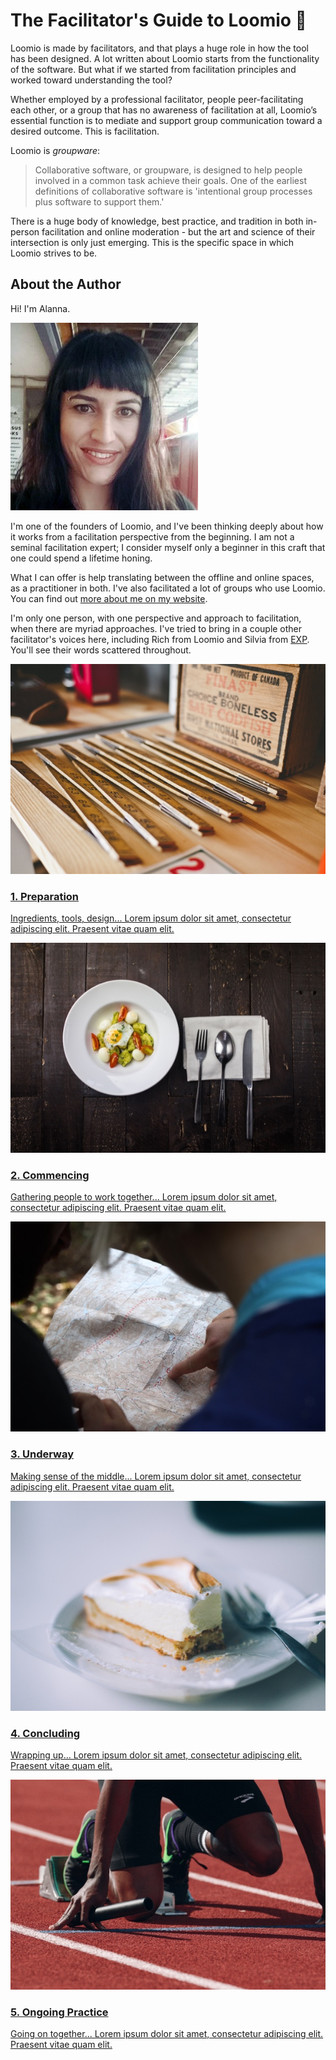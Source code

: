 # The Facilitator's Guide to Loomio 🐺

Loomio is made by facilitators, and that plays a huge role in how the tool has been designed. A lot written about Loomio starts from the functionality of the software. But what if we started from facilitation principles and worked toward understanding the tool?

Whether employed by a professional facilitator, people peer-facilitating each other, or a group that has no awareness of facilitation at all, Loomio’s essential function is to mediate and support group communication toward a desired outcome. This is facilitation. 

Loomio is *groupware*:

> Collaborative software, or groupware, is designed to help people involved in a common task achieve their goals. One of the earliest definitions of collaborative software is 'intentional group processes plus software to support them.'
 

There is a huge body of knowledge, best practice, and tradition in both in-person facilitation and online moderation - but the art and science of their intersection is only just emerging. This is the specific space in which Loomio strives to be.

## About the Author

Hi! I'm Alanna.

<a href="alanna_fringe_s.jpg" alt="Collaboration process diagram"><img src="alanna_fringe_s.jpg" class="img-left img-50pc"/></a>

I'm one of the founders of Loomio, and I've been thinking deeply about how it works from a facilitation perspective from the beginning. I am not a seminal facilitation expert; I consider myself only a beginner in this craft that one could spend a lifetime honing. 

What I can offer is help translating between the offline and online spaces, as a practitioner in both. I've also facilitated a lot of groups who use Loomio. You can find out [more about me on my website](http://alanna.space).

I'm only one person, with one perspective and approach to facilitation, when there are myriad approaches. I've tried to bring in a couple other facilitator's voices here, including Rich from Loomio and Silvia from [EXP](http://exp.agency). You'll see their words scattered throughout. 


<a href="preparation.html">
  <div class="media-list">
    <img src="img/preparation_600.jpg" class="img-left img-200px">
    <h3>1. Preparation</h3>
    <p>Ingredients, tools, design... Lorem ipsum dolor sit amet, consectetur adipiscing elit. Praesent vitae quam elit.</p>
  </div>
</a>

<a href="commencing.html">
  <div class="media-list">
    <img src="img/commencing_600.jpg" class="img-left img-200px">
    <h3>2. Commencing</h3>
    <p>Gathering people to work together... Lorem ipsum dolor sit amet, consectetur adipiscing elit. Praesent vitae quam elit.</p>
  </div>
</a>

<a href="underway.html">
  <div class="media-list">
    <img src="img/underway_600.jpg" class="img-left img-200px">
    <h3>3. Underway</h3>
    <p>Making sense of the middle... Lorem ipsum dolor sit amet, consectetur adipiscing elit. Praesent vitae quam elit.</p>
  </div>
</a>

<a href="concluding.html">
  <div class="media-list">
    <img src="img/concluding_600.jpg" class="img-left img-200px">
    <h3>4. Concluding</h3>
    <p>Wrapping up... Lorem ipsum dolor sit amet, consectetur adipiscing elit. Praesent vitae quam elit.</p>
  </div>
</a>

<a href="ongoing_practice.html">
  <div class="media-list">
    <img src="img/practicing_600.jpg" class="img-left img-200px">
    <h3>5. Ongoing Practice</h3>
    <p>Going on together... Lorem ipsum dolor sit amet, consectetur adipiscing elit. Praesent vitae quam elit.</p>
  </div>
</a>
